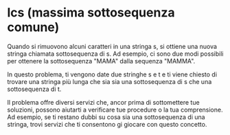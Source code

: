 # lcs (massima sottosequenza comune)

Quando si rimuovono alcuni caratteri in una stringa s, si ottiene una nuova stringa chiamata sottosequenza di s.
Ad esempio, ci sono due modi possibili per ottenere la sottosequenza "MAMA" dalla sequenza "MAMMA".

In questo problema, ti vengono date due stringhe s e t e ti viene chiesto di trovare una stringa più lunga che sia sia una sottosequenza di s che una sottosequenza di t.

Il problema offre diversi servizi che, ancor prima di sottomettere tue soluzioni, possono aiutarti a verificare tue procedure o la tua comprensione.
Ad esempio, se ti restano dubbi su cosa sia una sottosequenza di una stringa, trovi servizi che ti consentono gi giocare con questo concetto.